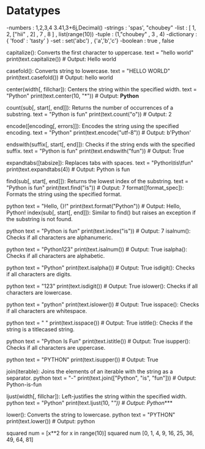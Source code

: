 # Datatypes

-numbers : 1,2,3,4 3.41,3+6j,Decimal()
-strings : 'spas', "choubey" 
-list : [ 1, 2, ["hii" , 2] , 7 , 8 ] , list(range(10)) 
-tuple : (1,"choubey" , 3 , 4)
-dictionary :  { 'food' : 'tasty' }
-set : set('abc') , {'a','b','c'}
-boolean : true , false

capitalize(): Converts the first character to uppercase.
text = "hello world"
print(text.capitalize())  # Output: Hello world

casefold(): Converts string to lowercase.
text = "HELLO WORLD"
print(text.casefold())  # Output: hello world

center(width[, fillchar]): Centers the string within the specified width.
text = "Python"
print(text.center(10, "*"))  # Output: **Python**

count(sub[, start[, end]]): Returns the number of occurrences of a substring.
text = "Python is fun"
print(text.count("o"))  # Output: 2

encode([encoding[, errors]]): Encodes the string using the specified encoding.
text = "Python"
print(text.encode("utf-8"))  # Output: b'Python'

endswith(suffix[, start[, end]]): Checks if the string ends with the specified suffix.
text = "Python is fun"
print(text.endswith("fun"))  # Output: True

expandtabs([tabsize]): Replaces tabs with spaces.
text = "Python\tis\tfun"
print(text.expandtabs(4))  # Output: Python    is    fun

find(sub[, start[, end]]): Returns the lowest index of the substring.
text = "Python is fun"
print(text.find("is"))  # Output: 7
format([format_spec]): Formats the string using the specified format.

python
text = "Hello, {}!"
print(text.format("Python"))  # Output: Hello, Python!
index(sub[, start[, end]]): Similar to find() but raises an exception if the substring is not found.

python
text = "Python is fun"
print(text.index("is"))  # Output: 7
isalnum(): Checks if all characters are alphanumeric.

python
text = "Python123"
print(text.isalnum())  # Output: True
isalpha(): Checks if all characters are alphabetic.

python
text = "Python"
print(text.isalpha())  # Output: True
isdigit(): Checks if all characters are digits.

python
text = "123"
print(text.isdigit())  # Output: True
islower(): Checks if all characters are lowercase.

python
text = "python"
print(text.islower())  # Output: True
isspace(): Checks if all characters are whitespace.

python
text = "   "
print(text.isspace())  # Output: True
istitle(): Checks if the string is a titlecased string.

python
text = "Python Is Fun"
print(text.istitle())  # Output: True
isupper(): Checks if all characters are uppercase.

python
text = "PYTHON"
print(text.isupper())  # Output: True


join(iterable): Joins the elements of an iterable with the string as a separator.
python
text = "-"
print(text.join(["Python", "is", "fun"]))  # Output: Python-is-fun


ljust(width[, fillchar]): Left-justifies the string within the specified width.
python
text = "Python"
print(text.ljust(10, "*"))  # Output: Python****


lower(): Converts the string to lowercase.
python
text = "PYTHON"
print(text.lower())  # Output: python

squared num = [x**2 for x in range(10)]
squared num
[0, 1, 4, 9, 16, 25, 36, 49, 64, 81]
 